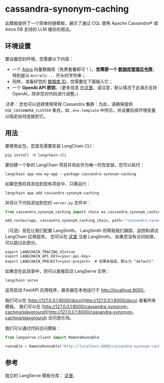 # cassandra-synonym-caching

此模板提供了一个简单的链模板，展示了通过 CQL 使用 Apache Cassandra® 或 Astra DB 支持的 LLM 缓存的用法。

## 环境设置

要设置您的环境，您需要以下内容：

- 一个 [Astra](https://astra.datastax.com) 向量数据库（免费套餐即可！）。**您需要一个 [数据库管理员令牌](https://awesome-astra.github.io/docs/pages/astra/create-token/#c-procedure)**，特别是以 `AstraCS:...` 开头的字符串；
- 同样，准备好您的 [数据库 ID](https://awesome-astra.github.io/docs/pages/astra/faq/#where-should-i-find-a-database-identifier)，您需要在下面输入它；
- 一个 **OpenAI API 密钥**。（更多信息 [在这里](https://cassio.org/start_here/#llm-access)，请注意，默认情况下此演示支持 OpenAI，除非您对代码进行调整。）

_注意：_ 您也可以选择使用常规 Cassandra 集群：为此，请确保提供 `USE_CASSANDRA_CLUSTER` 条目，如 `.env.template` 中所示，并设置后续环境变量以指定如何连接到它。

## 用法

要使用此包，您首先需要安装 LangChain CLI：

```shell
pip install -U langchain-cli
```

要创建一个新的 LangChain 项目并将此作为唯一的包安装，您可以执行：

```shell
langchain app new my-app --package cassandra-synonym-caching
```

如果您想将其添加到现有项目中，只需运行：

```shell
langchain app add cassandra-synonym-caching
```

并将以下代码添加到您的 `server.py` 文件中：
```python
from cassandra_synonym_caching import chain as cassandra_synonym_caching_chain

add_routes(app, cassandra_synonym_caching_chain, path="/cassandra-synonym-caching")
```

（可选）现在让我们配置 LangSmith。
LangSmith 将帮助我们跟踪、监控和调试 LangChain 应用程序。
您可以在 [这里](https://smith.langchain.com/) 注册 LangSmith。
如果您没有访问权限，可以跳过此部分。

```shell
export LANGCHAIN_TRACING_V2=true
export LANGCHAIN_API_KEY=<your-api-key>
export LANGCHAIN_PROJECT=<your-project>  # 如果未指定，默认为 "default"
```

如果您在此目录中，则可以直接启动 LangServe 实例：

```shell
langchain serve
```

这将启动 FastAPI 应用程序，服务器在本地运行于 
[http://localhost:8000](http://localhost:8000)。

我们可以在 [http://127.0.0.1:8000/docs](http://127.0.0.1:8000/docs) 查看所有模板。
我们可以在 [http://127.0.0.1:8000/cassandra-synonym-caching/playground](http://127.0.0.1:8000/cassandra-synonym-caching/playground) 访问游乐场。

我们可以通过代码访问模板：

```python
from langserve.client import RemoteRunnable

runnable = RemoteRunnable("http://localhost:8000/cassandra-synonym-caching")
```

## 参考

独立的 LangServe 模板仓库： [这里](https://github.com/hemidactylus/langserve_cassandra_synonym_caching).